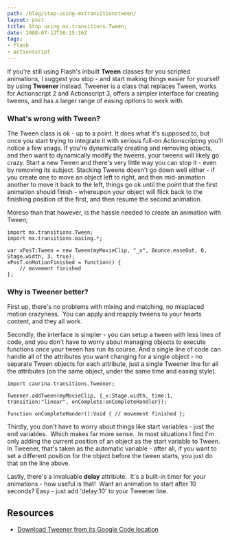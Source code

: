 ```yaml
---
path: /blog/stop-using-mxtransitionstween/
layout: post
title: Stop using mx.transitions.Tween;
date: 2008-07-12T16:15:16Z
tags:
- flash
- actionscript
---
```


If you're still using Flash's inbuilt **Tween** classes for you scripted animations, I suggest you stop - and start making things easier for yourself by using **Tweener** instead. Tweener is a class that replaces Tween, works for Actionscript 2 and Actionscript 3, offers a simpler interface for creating tweens, and has a larger range of easing options to work with.

### **What's wrong with Tween?**

The Tween class is ok - up to a point. It does what it's supposed to, but once you start trying to integrate it with serious full-on Actionscripting you'll notice a few snags. If you're dynamically creating and removing objects, and then want to dynamically modify the tweens, your tweens will likely go crazy. Start a new Tween and there's very little way you can stop it - even by removing its subject. Stacking Tweens doesn't go down well either - if you create one to move an object left to right, and then mid-animation another to move it back to the left, things go ok until the point that the first animation should finish - whereupon your object will flick back to the finishing position of the first, and then resume the second animation.

Moreso than that however, is the hassle needed to create an animation with Tween;

    import mx.transitions.Tween;
    import mx.transitions.easing.*;
    
    var xPosT:Tween = new Tween(myMovieClip, "_x", Bounce.easeOut, 0, Stage.width, 3, true);
    xPosT.onMotionFinished = function() {
        // movement finished
    };

### **Why is Tweener better?**

First up, there's no problems with mixing and matching, no misplaced motion crazyness.  You can apply and reapply tweens to your hearts content, and they all work.

Secondly, the interface is simpler - you can setup a tween with less lines of code, and you don't have to worry about managing objects to execute functions once your tween has run its course. And a single line of code can handle all of the attributes you want changing for a single object - no separate Tween objects for each attribute, just a single Tweener line for all the attributes (on the same object, under the same time and easing style).

    import caurina.transitions.Tweener;

    Tweener.addTween(myMovieClip, {_x:Stage.width, time:1, transition:"linear", onComplete:onCompleteHandler});

    function onCompleteHander():Void { // movement finished }; 

Thirdly, you don't have to worry about things like start variables - just the end variables.  Which makes far more sense.  In most situations I find I'm only adding the current position of an object as the start variable to Tween.  In Tweener, that's taken as the automatic variable - after all, if you want to set a different position for the object before the tween starts, you just do that on the line above.

Lastly, there's a invaluable **delay** attribute.  It's a built-in timer for your animations - how useful is that!  Want an animation to start after 10 seconds? Easy - just add 'delay:10' to your Tweener line.

## Resources

*   [Download Tweener from its Google Code location](http://code.google.com/p/tweener/)